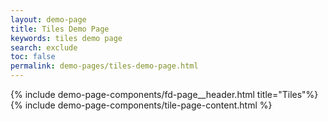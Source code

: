 ```yaml
---
layout: demo-page
title: Tiles Demo Page
keywords: tiles demo page
search: exclude
toc: false
permalink: demo-pages/tiles-demo-page.html
---
```

<div class="fd-page">
	{% include demo-page-components/fd-page__header.html title="Tiles"%}
	{% include demo-page-components/tile-page-content.html %}
</div>
